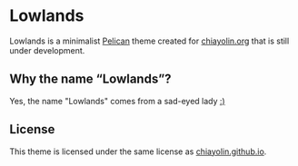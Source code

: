 # Lowlands 

Lowlands is a minimalist [Pelican][1] theme created for [chiayolin.org][2]
that is still under development.

## Why the name “Lowlands”?

Yes, the name "Lowlands" comes from a sad-eyed lady [:)][x]

## License

This theme is licensed under the same license as [chiayolin.github.io][3].

[2]: http://chiayolin.org/
[1]: http://blog.getpelican.com/ 
[3]: https://github.com/chiayolin/chiayolin.github.io/
[x]: http://bobdylan.com/songs/sad-eyed-lady-lowlands/
